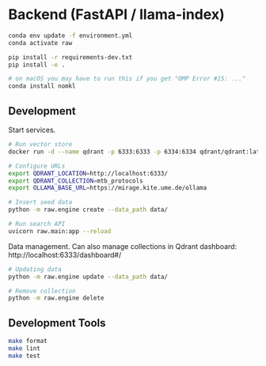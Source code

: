 # Backend (FastAPI / llama-index)

```sh
conda env update -f environment.yml
conda activate raw

pip install -r requirements-dev.txt
pip install -e .

# on macOS you may have to run this if you get "OMP Error #15: ..."
conda install nomkl
```

## Development

Start services.

```sh
# Run vector store
docker run -d --name qdrant -p 6333:6333 -p 6334:6334 qdrant/qdrant:latest

# Configure URLs
export QDRANT_LOCATION=http://localhost:6333/
export QDRANT_COLLECTION=mtb_protocols
export OLLAMA_BASE_URL=https://mirage.kite.ume.de/ollama

# Insert seed data
python -m raw.engine create --data_path data/

# Run search API
uvicorn raw.main:app --reload
```

Data management. Can also manage collections in Qdrant dashboard: http://localhost:6333/dashboard#/

```sh
# Updating data
python -m raw.engine update --data_path data/

# Remove collection
python -m raw.engine delete
```

## Development Tools

```sh
make format
make lint
make test
```
